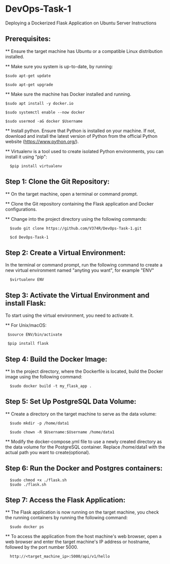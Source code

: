# DevOps-Task-1
Deploying a Dockerized Flask Application on Ubuntu Server Instructions

Prerequisites:
-
** Ensure the target machine has Ubuntu or a compatible Linux distribution installed.

** Make sure you system is up-to-date, by running:
   
    $sudo apt-get update

    $sudo apt-get upgrade  
  
** Make sure the machine has Docker installed and running.

    $sudo apt install -y docker.io

    $sudo systemctl enable --now docker
  
    $sudo usermod -aG docker $Username
  
** Install python.
   Ensure that Python is installed on your machine. If not, download and install the latest version of Python from the official Python website (https://www.python.org/).
   
** Virtualenv is a tool used to create isolated Python environments, you can install it using "pip":
   
      $pip install virtualenv


  Step 1: Clone the Git Repository:
-
** On the target machine, open a terminal or command prompt.

** Clone the Git repository containing the Flask application and Docker configurations.

** Change into the project directory using the following commands:

      $sudo git clone https://github.com/V374R/DevOps-Task-1.git
   
      $cd DevOps-Task-1


  Step 2: Create a Virtual Environment:
-
In the terminal or command prompt, run the following command to create a new virtual environment named "anyting you want", for example "ENV"

      $virtualenv ENV


  Step 3: Activate the Virtual Environment and install Flask:
-
To start using the virtual environment, you need to activate it. 

** For Unix/macOS:
  
     $source ENV/bin/activate
  
     $pip install flask


Step 4: Build the Docker Image:
-
** In the project directory, where the Dockerfile is located, build the Docker image using the following command:
   
      $sudo docker build -t my_flask_app .


  Step 5: Set Up PostgreSQL Data Volume:
-
** Create a directory on the target machine to serve as the data volume:

      $sudo mkdir -p /home/data1
   
      $sudo chown -R $Username:$Username /home/data1

** Modify the docker-compose.yml file to use a newly created directory as the data volume for the PostgreSQL container. Replace /home/data1 with the actual path you want to create(optional).


  Step 6: Run the Docker and Postgres containers:
-
      $sudo chmod +x ./flask.sh
      $sudo ./flask.sh


  Step 7: Access the Flask Application:
-
** The Flask application is now running on the target machine, you check the running containers by running the following command:

      $sudo docker ps
     
** To access the application from the host machine's web browser, open a web browser and enter the target machine's IP address or hostname, followed by the port number 5000.

      http://<target_machine_ip>:5000/api/v1/hello
  


    
  




